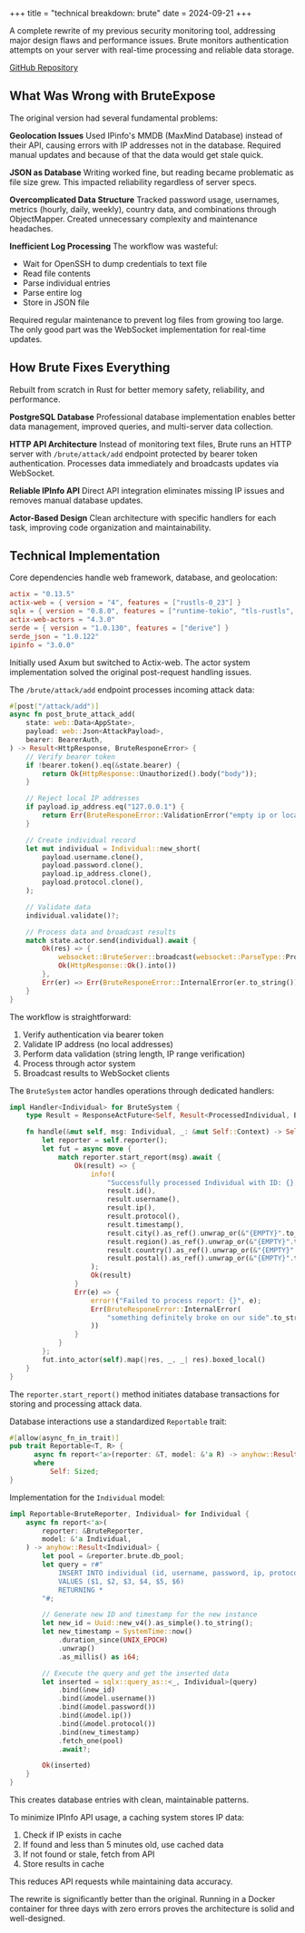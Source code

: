 +++
title = "technical breakdown: brute"
date = 2024-09-21
+++

A complete rewrite of my previous security monitoring tool, addressing major design flaws and performance issues. Brute monitors authentication attempts on your server with real-time processing and reliable data storage.

[GitHub Repository](https://github.com/chomnr/brute)

## What Was Wrong with BruteExpose

The original version had several fundamental problems:

**Geolocation Issues**
Used IPinfo's MMDB (MaxMind Database) instead of their API, causing errors with IP addresses not in the database. Required manual updates and because of that the data would get stale quick.

**JSON as Database**
Writing worked fine, but reading became problematic as file size grew. This impacted reliability regardless of server specs.

**Overcomplicated Data Structure**
Tracked password usage, usernames, metrics (hourly, daily, weekly), country data, and combinations through ObjectMapper. Created unnecessary complexity and maintenance headaches.

**Inefficient Log Processing**
The workflow was wasteful:
- Wait for OpenSSH to dump credentials to text file
- Read file contents
- Parse individual entries
- Parse entire log
- Store in JSON file

Required regular maintenance to prevent log files from growing too large. The only good part was the WebSocket implementation for real-time updates.

## How Brute Fixes Everything

Rebuilt from scratch in Rust for better memory safety, reliability, and performance.

**PostgreSQL Database**
Professional database implementation enables better data management, improved queries, and multi-server data collection.

**HTTP API Architecture**
Instead of monitoring text files, Brute runs an HTTP server with `/brute/attack/add` endpoint protected by bearer token authentication. Processes data immediately and broadcasts updates via WebSocket.

**Reliable IPInfo API**
Direct API integration eliminates missing IP issues and removes manual database updates.

**Actor-Based Design**
Clean architecture with specific handlers for each task, improving code organization and maintainability.

## Technical Implementation

Core dependencies handle web framework, database, and geolocation:

```toml
actix = "0.13.5"
actix-web = { version = "4", features = ["rustls-0_23"] }
sqlx = { version = "0.8.0", features = ["runtime-tokio", "tls-rustls", "postgres", "derive"] }
actix-web-actors = "4.3.0"
serde = { version = "1.0.130", features = ["derive"] }
serde_json = "1.0.122"
ipinfo = "3.0.0"
```

Initially used Axum but switched to Actix-web. The actor system implementation solved the original post-request handling issues.

The `/brute/attack/add` endpoint processes incoming attack data:

```rust
#[post("/attack/add")]
async fn post_brute_attack_add(
    state: web::Data<AppState>,
    payload: web::Json<AttackPayload>,
    bearer: BearerAuth,
) -> Result<HttpResponse, BruteResponeError> {
    // Verify bearer token
    if !bearer.token().eq(&state.bearer) {
        return Ok(HttpResponse::Unauthorized().body("body"));
    }

    // Reject local IP addresses
    if payload.ip_address.eq("127.0.0.1") {
        return Err(BruteResponeError::ValidationError("empty ip or local ip".to_string()));
    }

    // Create individual record
    let mut individual = Individual::new_short(
        payload.username.clone(),
        payload.password.clone(),
        payload.ip_address.clone(),
        payload.protocol.clone(),
    );

    // Validate data
    individual.validate()?;

    // Process data and broadcast results
    match state.actor.send(individual).await {
        Ok(res) => {
            websocket::BruteServer::broadcast(websocket::ParseType::ProcessedIndividual, res.unwrap());
            Ok(HttpResponse::Ok().into())
        },
        Err(er) => Err(BruteResponeError::InternalError(er.to_string())),
    }
}
```

The workflow is straightforward:
1. Verify authentication via bearer token
2. Validate IP address (no local addresses)
3. Perform data validation (string length, IP range verification)
4. Process through actor system
5. Broadcast results to WebSocket clients

The `BruteSystem` actor handles operations through dedicated handlers:

```rust
impl Handler<Individual> for BruteSystem {
    type Result = ResponseActFuture<Self, Result<ProcessedIndividual, BruteResponeError>>;

    fn handle(&mut self, msg: Individual, _: &mut Self::Context) -> Self::Result {
        let reporter = self.reporter();
        let fut = async move {
            match reporter.start_report(msg).await {
                Ok(result) => {
                    info!(
                        "Successfully processed Individual with ID: {}. Details: Username: '{}', IP: '{}', Protocol: '{}', Timestamp: {}, Location: {} - {}, {}, {}",
                        result.id(),
                        result.username(),
                        result.ip(),
                        result.protocol(),
                        result.timestamp(),
                        result.city().as_ref().unwrap_or(&"{EMPTY}".to_string()),
                        result.region().as_ref().unwrap_or(&"{EMPTY}".to_string()),
                        result.country().as_ref().unwrap_or(&"{EMPTY}".to_string()),
                        result.postal().as_ref().unwrap_or(&"{EMPTY}".to_string())
                    );
                    Ok(result)
                }
                Err(e) => {
                    error!("Failed to process report: {}", e);
                    Err(BruteResponeError::InternalError(
                        "something definitely broke on our side".to_string(),
                    ))
                }
            }
        };
        fut.into_actor(self).map(|res, _, _| res).boxed_local()
    }
}
```

The `reporter.start_report()` method initiates database transactions for storing and processing attack data.

Database interactions use a standardized `Reportable` trait:

```rust
#[allow(async_fn_in_trait)]
pub trait Reportable<T, R> {
      async fn report<'a>(reporter: &T, model: &'a R) -> anyhow::Result<R>
      where
          Self: Sized;
}
```

Implementation for the `Individual` model:

```rust
impl Reportable<BruteReporter, Individual> for Individual {
    async fn report<'a>(
        reporter: &BruteReporter,
        model: &'a Individual,
    ) -> anyhow::Result<Individual> {
        let pool = &reporter.brute.db_pool;
        let query = r#"
            INSERT INTO individual (id, username, password, ip, protocol, timestamp)
            VALUES ($1, $2, $3, $4, $5, $6)
            RETURNING *
        "#;

        // Generate new ID and timestamp for the new instance
        let new_id = Uuid::new_v4().as_simple().to_string();
        let new_timestamp = SystemTime::now()
            .duration_since(UNIX_EPOCH)
            .unwrap()
            .as_millis() as i64;

        // Execute the query and get the inserted data
        let inserted = sqlx::query_as::<_, Individual>(query)
            .bind(&new_id)
            .bind(&model.username())
            .bind(&model.password())
            .bind(&model.ip())
            .bind(&model.protocol())
            .bind(new_timestamp)
            .fetch_one(pool)
            .await?;

        Ok(inserted)
    }
}
```

This creates database entries with clean, maintainable patterns.

To minimize IPInfo API usage, a caching system stores IP data:
1. Check if IP exists in cache
2. If found and less than 5 minutes old, use cached data
3. If not found or stale, fetch from API
4. Store results in cache

This reduces API requests while maintaining data accuracy.

The rewrite is significantly better than the original. Running in a Docker container for three days with zero errors proves the architecture is solid and well-designed.
